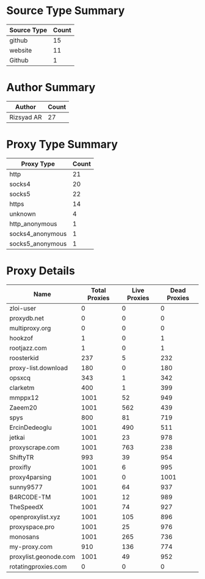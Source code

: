 # Source Type Summary

| Source Type | Count |
|-------------|-------|
| github | 15 |
| website | 11 |
| Github | 1 |


# Author Summary

| Author | Count |
|--------|-------|
| Rizsyad AR | 27 |


# Proxy Type Summary

| Proxy Type | Count |
|------------|-------|
| http | 21 |
| socks4 | 20 |
| socks5 | 22 |
| https | 14 |
| unknown | 4 |
| http_anonymous | 1 |
| socks4_anonymous | 1 |
| socks5_anonymous | 1 |


# Proxy Details

| Name | Total Proxies | Live Proxies | Dead Proxies |
|------|---------------|--------------|---------------|
| zloi-user | 0 | 0 | 0 |
| proxydb.net | 0 | 0 | 0 |
| multiproxy.org | 0 | 0 | 0 |
| hookzof | 1 | 0 | 1 |
| rootjazz.com | 1 | 0 | 1 |
| roosterkid | 237 | 5 | 232 |
| proxy-list.download | 180 | 0 | 180 |
| opsxcq | 343 | 1 | 342 |
| clarketm | 400 | 1 | 399 |
| mmppx12 | 1001 | 52 | 949 |
| Zaeem20 | 1001 | 562 | 439 |
| spys | 800 | 81 | 719 |
| ErcinDedeoglu | 1001 | 490 | 511 |
| jetkai | 1001 | 23 | 978 |
| proxyscrape.com | 1001 | 763 | 238 |
| ShiftyTR | 993 | 39 | 954 |
| proxifly | 1001 | 6 | 995 |
| proxy4parsing | 1001 | 0 | 1001 |
| sunny9577 | 1001 | 64 | 937 |
| B4RC0DE-TM | 1001 | 12 | 989 |
| TheSpeedX | 1001 | 74 | 927 |
| openproxylist.xyz | 1001 | 105 | 896 |
| proxyspace.pro | 1001 | 25 | 976 |
| monosans | 1001 | 265 | 736 |
| my-proxy.com | 910 | 136 | 774 |
| proxylist.geonode.com | 1001 | 49 | 952 |
| rotatingproxies.com | 0 | 0 | 0 |
